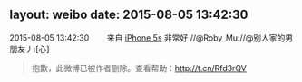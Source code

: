 layout: weibo
date: 2015-08-05 13:42:30
---
2015-08-05 13:42:30  &nbsp;&nbsp;&nbsp;&nbsp;&nbsp;&nbsp; 来自 <a href="sinaweibo://customweibosource" rel="nofollow">iPhone 5s</a>
非常好 //@Roby_Mu://@别人家的男朋友丿:[心]
>  抱歉，此微博已被作者删除。查看帮助：http://t.cn/Rfd3rQV
